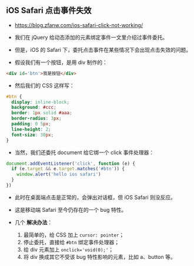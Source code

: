 ## iOS Safari 点击事件失效
* https://blog.zfanw.com/ios-safari-click-not-working/

* 我们在 jQuery 给动态添加的元素绑定事件一文里介绍过事件委托。

* 但是，iOS 的 Safari 下，委托点击事件在某些情况下会出现点击失效的问题。

* 假设我们有一个按钮，是用 div 制作的：
```html
<div id='btn'>我是按钮</div>
```

* 然后我们的 CSS 这样写：
```css
#btn {
  display: inline-block;
  background: #ccc;
  border: 1px solid #aaa;
  border-radius: 3px;
  padding: 0 5px;
  line-height: 2;
  font-size: 30px;
}
```

* 当然，我们还委托 document 给它绑一个 click 事件处理器：
```js
document.addEventListener('click', function (e) {
  if (e.target && e.target.matches('#btn')) {
    window.alert('hello ios safari')
  }
})
```

* 此时在桌面端点击是正常的，会弹出对话框，但 iOS Safari 则没反应。

* 这是移动端 Safari 至今仍存在的一个 bug 特性。

* 几个 __解决办法__：
    1. 最简单的，给 CSS 加上 `cursor: pointer`；
    2. 停止委托，直接给 `#btn` 绑定事件处理器；
    3. 给 div 元素加上 `onclick='void(0);'`；
    4. 将 div 换成其它不受该 bug 特性影响的元素，比如 a、button 等。
